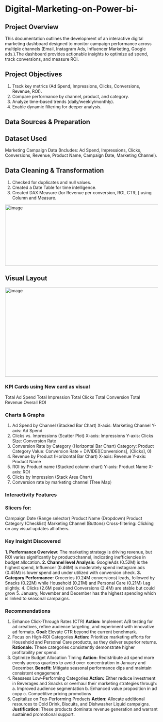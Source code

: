 # Digital-Marketing-on-Power-bi-
## Project Overview
This documentation outlines the development of an interactive digital marketing dashboard designed to monitor campaign performance across multiple channels (Email, Instagram Ads, Influencer Marketing, Google ads.).The dashboard provides actionable insights to optimize ad spend, track conversions, and measure ROI.
## Project Objectives
1. Track key metrics (Ad Spend, Impressions, Clicks, Conversions, Revenue, ROI).
2. Compare performance by channel, product, and category.
3. Analyze time-based trends (daily/weekly/monthly).
4. Enable dynamic filtering for deeper analysis.

## Data Sources & Preparation
## Dataset Used
Marketing Campaign Data (Includes: Ad Spend, Impressions, Clicks, Conversions, Revenue, Product Name, Campaign Date, Marketing Channel).
## Data Cleaning & Transformation
1. Checked for duplicates and null values.
2. Created a Date Table for time intelligence.
3. Created DAX Measure (for Revenue per conversion, ROI, CTR, ) using Column and Measure.

<img width="508" height="201" alt="image" src="https://github.com/user-attachments/assets/1d702f47-3977-4ccd-813c-39549a854332" />


## Visual Layout

<img width="509" height="294" alt="image" src="https://github.com/user-attachments/assets/32354a93-25c0-42ba-bea3-055853964340" />


### KPI Cards using New card as visual
Total Ad Spend
Total Impression
Total Clicks
Total Conversion
Total Revenue
Overall ROI
### Charts & Graphs
1. Ad Spend by Channel (Stacked Bar Chart)
X-axis: Marketing Channel
Y-axis: Ad Spend
2. Clicks vs. Impressions (Scatter Plot)
X-axis: Impressions
Y-axis: Clicks
Size: Conversion Rate
3. Conversion Rate by Category (Horizontal Bar Chart)
Category: Product Category
Value: Conversion Rate = DIVIDE([Conversions], [Clicks], 0)
4. Revenue by Product (Horizontal Bar Chart)
X-axis: Revenue
Y-axis: Product Name
5. ROI by Product name (Stacked column chart)
Y-axis: Product Name
X-axis: ROI
6. Clicks by Impression (Stack Area Chart)
7. Conversion rate by marketing channel (Tree Map)
 ### Interactivity Features
### Slicers for:
Campaign Date (Range selector)
Product Name (Dropdown)
Product Category (Checklist)
Marketing Channel (Buttons)
Cross-filtering: Clicking on any visual updates all others.
### Key Insight Discovered
**1. Performance Overview:** The marketing strategy is driving revenue, but ROI varies significantly by product/channel, indicating inefficiencies in budget allocation.
**2. Channel level Analysis:** GoogleAds (0.52M) is the highest spend, Influencer (0.46M) is moderately spend  instagram ads (0.45M) is lower spend and under utilized with conversion check.
**3. Category Performance:** Groceries (0.24M conversions) leads, followed by Snacks (0.22M) while Household (0.21M) and Personal Care (0.21M) l.ag slightly.
4. Clicks (2.6M peak) and Conversions (2.4M) are stable but could grow
5. January, November and December has the highest spending which is linked to seasonal campaigns.
### Recommendations
1. Enhance Click-Through Rates (CTR)
**Action:** Implement A/B testing for ad creatives, refine audience targeting, and experiment with innovative ad formats.
**Goal:** Elevate CTR beyond the current benchmark.
2. Focus on High-ROI Categories
**Action:** Prioritize marketing efforts for Household and Personal Care products, as they deliver superior returns.
**Rationale:** These categories consistently demonstrate higher profitability per spend.
3. Optimize Budget Allocation Timing
**Action:** Redistribute ad spend more evenly across quarters to avoid over-concentration in January and December.
**Benefit:** Mitigate seasonal performance dips and maintain consistent engagement.
4. Reassess Low-Performing Categories
**Action:** Either reduce investment in Beverages and Snacks or overhaul their marketing strategies through:
a. Improved audience segmentation
b. Enhanced value proposition in ad copy
c. Competitive pricing promotions
5. Capitalize on Top-Performing Products
**Action:** Allocate additional resources to Cold Drink, Biscuits, and Dishwasher Liquid campaigns.
**Justification:** These products dominate revenue generation and warrant sustained promotional support.








